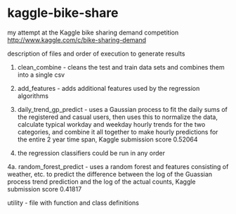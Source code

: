 # kaggle-bike-share

my attempt at the Kaggle bike sharing demand competition
http://www.kaggle.com/c/bike-sharing-demand

description of files and order of execution to generate results

1. clean_combine - cleans the test and train data sets and combines them into a single csv

2. add_features - adds additional features used by the regression algorithms

3. daily_trend_gp_predict - uses a Gaussian process to fit the daily sums of the registered and casual users, then uses this to normalize the data, calculate typical workday and weekday hourly trends for the two categories, and combine it all together to make hourly predictions for the entire 2 year time span, Kaggle submission score 0.52064

4. the regression classifiers could be run in any order

4a. random_forest_predict - uses a random forest and features consisting of weather, etc. to predict the difference between the log of the Guassian process trend prediction and the log of the actual counts, Kaggle submission score 0.41817

utility - file with function and class definitions